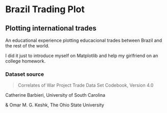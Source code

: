 # Brazil Trading Plot
## Plotting international trades

An educational experience plotting educacional trades between Brazil and the rest of the world.

I did it just to introduce myself on Matplotlib and help my girlfriend on an college homework.

### Dataset source

> Correlates of War Project Trade Data Set Codebook, Version 4.0

Catherine Barbieri, University of South Carolina

& Omar M. G. Keshk, The Ohio State University


